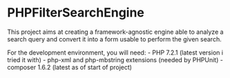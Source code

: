 # PHPFilterSearchEngine
This project aims at creating a framework-agnostic engine able to analyze a search query and convert it into a form usable to perform the given search.

For the development environment, you will need:
    - PHP 7.2.1 (latest version i tried it with)
    - php-xml and php-mbstring extensions (needed by PHPUnit)
    - composer 1.6.2 (latest as of start of project)
